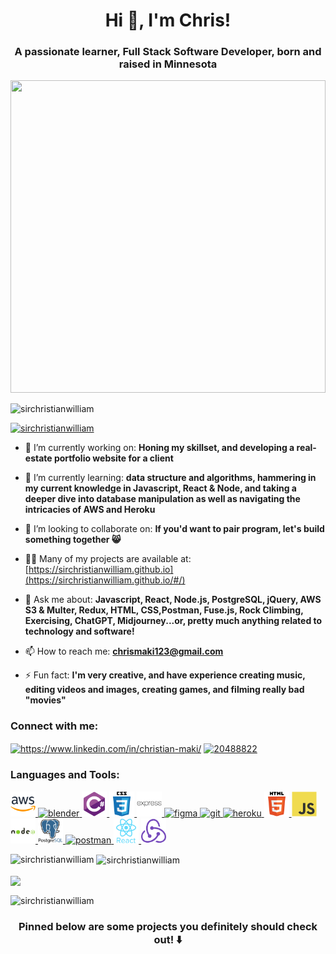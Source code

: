 <h1 align="center">Hi 👋, I'm Chris!</h1>
<h3 align="center">A passionate learner, Full Stack Software Developer, born and raised in Minnesota</h3>
<p> <img src="https://cdn.discordapp.com/attachments/1008571069797507102/1065065679134408755/MelatoninSurvivor_Cool_tech_background_image_for_programmingcod_c703ea83-f5c2-4b64-8ef2-5d4606f4c32d.png" width="100%" height="500px"/> </p>
<p align="left"> <img src="https://komarev.com/ghpvc/?username=sirchristianwilliam&label=Profile%20views&color=0e75b6&style=flat" alt="sirchristianwilliam" /> </p>
<p align="left"> <a href="https://github.com/ryo-ma/github-profile-trophy"><img src="https://github-profile-trophy.vercel.app/?username=sirchristianwilliam" alt="sirchristianwilliam" /></a> </p>

- 🔭 I’m currently working on: **Honing my skillset, and developing a real-estate portfolio website for a client**

- 🌱 I’m currently learning: **data structure and algorithms, hammering in my current knowledge in Javascript, React & Node, and taking a deeper dive into database manipulation as well as navigating the intricacies of AWS and Heroku**

- 👯 I’m looking to collaborate on: **If you'd want to pair program, let's build something together 😸**

- 👨‍💻 Many of my projects are available at: [https://sirchristianwilliam.github.io](https://sirchristianwilliam.github.io/#/)

- 💬 Ask me about: **Javascript, React, Node.js, PostgreSQL, jQuery, AWS S3 & Multer, Redux, HTML, CSS,Postman, Fuse.js, Rock Climbing, Exercising, ChatGPT, Midjourney...or, pretty much anything related to technology and software!**

- 📫 How to reach me: **chrismaki123@gmail.com**

<!-- - 📄 Know about my experiences [chrome-extension://efaidnbmnnnibpcajpcglclefindmkaj/https://sirchristianwilliam.github.io/Portfolio/Server/public/images/Christian%20Maki%20Resume.pdf](chrome-extension://efaidnbmnnnibpcajpcglclefindmkaj/https://sirchristianwilliam.github.io/Portfolio/Server/public/images/Christian%20Maki%20Resume.pdf) -->

- ⚡ Fun fact: **I'm very creative, and have experience creating music, editing videos and images, creating games, and filming really bad "movies"**

<h3 align="left">Connect with me:</h3>
<p align="left">
<a href="https://www.linkedin.com/in/christian-maki/" target="blank"><img align="center" src="https://raw.githubusercontent.com/rahuldkjain/github-profile-readme-generator/master/src/images/icons/Social/linked-in-alt.svg" alt="https://www.linkedin.com/in/christian-maki/" height="30" width="40" /></a>
<a href="https://stackoverflow.com/users/20488822" target="blank"><img align="center" src="https://raw.githubusercontent.com/rahuldkjain/github-profile-readme-generator/master/src/images/icons/Social/stack-overflow.svg" alt="20488822" height="30" width="40" /></a>
</p>

<h3 align="left">Languages and Tools:</h3>
<p align="left"> <a href="https://aws.amazon.com" target="_blank" rel="noreferrer"> <img src="https://raw.githubusercontent.com/devicons/devicon/master/icons/amazonwebservices/amazonwebservices-original-wordmark.svg" alt="aws" width="40" height="40"/> </a> <a href="https://www.blender.org/" target="_blank" rel="noreferrer"> <img src="https://download.blender.org/branding/community/blender_community_badge_white.svg" alt="blender" width="40" height="40"/> </a> <a href="https://www.w3schools.com/cs/" target="_blank" rel="noreferrer"> <img src="https://raw.githubusercontent.com/devicons/devicon/master/icons/csharp/csharp-original.svg" alt="csharp" width="40" height="40"/> </a> <a href="https://www.w3schools.com/css/" target="_blank" rel="noreferrer"> <img src="https://raw.githubusercontent.com/devicons/devicon/master/icons/css3/css3-original-wordmark.svg" alt="css3" width="40" height="40"/> </a> <a href="https://expressjs.com" target="_blank" rel="noreferrer"> <img src="https://raw.githubusercontent.com/devicons/devicon/master/icons/express/express-original-wordmark.svg" alt="express" width="40" height="40"/> </a> <a href="https://www.figma.com/" target="_blank" rel="noreferrer"> <img src="https://www.vectorlogo.zone/logos/figma/figma-icon.svg" alt="figma" width="40" height="40"/> </a> <a href="https://git-scm.com/" target="_blank" rel="noreferrer"> <img src="https://www.vectorlogo.zone/logos/git-scm/git-scm-icon.svg" alt="git" width="40" height="40"/> </a> <a href="https://heroku.com" target="_blank" rel="noreferrer"> <img src="https://www.vectorlogo.zone/logos/heroku/heroku-icon.svg" alt="heroku" width="40" height="40"/> </a> <a href="https://www.w3.org/html/" target="_blank" rel="noreferrer"> <img src="https://raw.githubusercontent.com/devicons/devicon/master/icons/html5/html5-original-wordmark.svg" alt="html5" width="40" height="40"/> </a> <a href="https://developer.mozilla.org/en-US/docs/Web/JavaScript" target="_blank" rel="noreferrer"> <img src="https://raw.githubusercontent.com/devicons/devicon/master/icons/javascript/javascript-original.svg" alt="javascript" width="40" height="40"/> </a> <a href="https://nodejs.org" target="_blank" rel="noreferrer"> <img src="https://raw.githubusercontent.com/devicons/devicon/master/icons/nodejs/nodejs-original-wordmark.svg" alt="nodejs" width="40" height="40"/> </a> <a href="https://www.postgresql.org" target="_blank" rel="noreferrer"> <img src="https://raw.githubusercontent.com/devicons/devicon/master/icons/postgresql/postgresql-original-wordmark.svg" alt="postgresql" width="40" height="40"/> </a> <a href="https://postman.com" target="_blank" rel="noreferrer"> <img src="https://www.vectorlogo.zone/logos/getpostman/getpostman-icon.svg" alt="postman" width="40" height="40"/> </a> <a href="https://reactjs.org/" target="_blank" rel="noreferrer"> <img src="https://raw.githubusercontent.com/devicons/devicon/master/icons/react/react-original-wordmark.svg" alt="react" width="40" height="40"/> </a> <a href="https://redux.js.org" target="_blank" rel="noreferrer"> <img src="https://raw.githubusercontent.com/devicons/devicon/master/icons/redux/redux-original.svg" alt="redux" width="40" height="40"/> </a> </p>

<p><img align="left" src="https://github-readme-stats.vercel.app/api/top-langs?username=sirchristianwilliam&show_icons=true&locale=en&layout=compact" alt="sirchristianwilliam" /></p>

<p>&nbsp;<img align="center" src="https://github-readme-stats.vercel.app/api?username=sirchristianwilliam&show_icons=true&locale=en" alt="sirchristianwilliam" /></p>

 <a href=""> <img align="center" src="https://github-readme-stats-sigma-five.vercel.app/api/top-langs/?username=SirChristianWilliam&theme=react&line_height=40&hide=css"/> </a>
 
   
 
<p><img align="center" src="https://github-readme-streak-stats.herokuapp.com/?user=sirchristianwilliam&" alt="sirchristianwilliam" /></p>

<h3 align="center">Pinned below are some projects you definitely should check out! ⬇️</h3>


